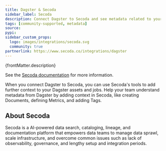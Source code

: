 ```yaml
---
title: Dagster & Secoda
sidebar_label: Secoda
description: Connect Dagster to Secoda and see metadata related to your Dagster assets, asset groups and jobs right in Secoda. Simplify your team's access, and remove the need to switch between tools.
tags: [community-supported, metadata]
source:
pypi:
sidebar_custom_props:
  logo: images/integrations/secoda.svg
  community: true
partnerlink: https://www.secoda.co/integrations/dagster
---
```


<p>{frontMatter.description}</p>

See the [Secoda documentation](https://www.secoda.co/integrations/dagster) for more information.

When you connect Dagster to Secoda, you can use Secoda's tools to add further context to your Dagster assets and jobs. Help your team understand metadata from Dagster by adding context in Secoda, like creating Documents, defining Metrics, and adding Tags.

## About Secoda

Secoda is a AI-powered data search, cataloging, lineage, and documentation platform that empowers data teams to manage data sprawl, scale infrastructure, and overcome common issues such as lack of observability, governance, and lengthy setup and integration periods.
